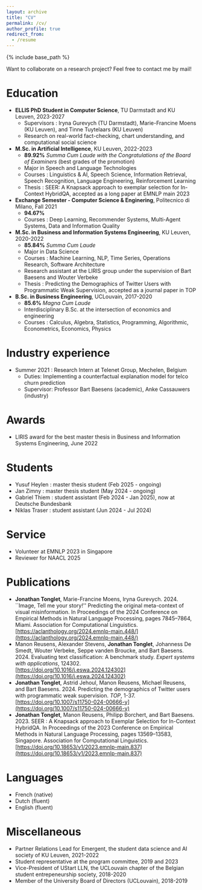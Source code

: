 ```yaml
---
layout: archive
title: "CV"
permalink: /cv/
author_profile: true
redirect_from:
  - /resume
---
```


{% include base_path %}

Want to collaborate on a research project? Feel free to contact me by mail! 

Education
======
* **ELLIS PhD Student in Computer Science**, TU Darmstadt and KU Leuven, 2023-2027
  * Supervisors : Iryna Gurevych (TU Darmstadt), Marie-Francine Moens (KU Leuven), and Tinne Tuytelaars (KU Leuven)
  * Research on real-world fact-checking, chart understanding, and computational social science
* **M.Sc. in Artificial Intelligence**, KU Leuven, 2022-2023
  * **89.92%** *Summa Cum Laude with the Congratulations of the Board of Examiners* (best grades of the promotion)
  * Major in Speech and Language Technologies
  * Courses : Linguistics & AI, Speech Science, Information Retrieval, Speech Recognition, Language Engineering, Reinforcement Learning 
  * Thesis : SEER: A Knapsack approach to exemplar selection for In-Context HybridQA, accepted as a long paper at EMNLP main 2023
* **Exchange Semester - Computer Science & Enginering**, Politecnico di Milano, Fall 2021
  * **94.67%**
  * Courses : Deep Learning, Recommender Systems, Multi-Agent Systems, Data and Information Quality
* **M.Sc. in Business and Information Systems Engineering**, KU Leuven, 2020-2022
  * **85.84%** *Summa Cum Laude*
  * Major in Data Science
  * Courses : Machine Learning, NLP, Time Series, Operations Research, Software Architecture
  * Research assistant at the LIRIS group under the supervision of Bart Baesens and Wouter Verbeke
  * Thesis : Predicting the Demographics of Twitter Users with Programmatic Weak Supervision, accepted as a journal paper in TOP
* **B.Sc. in Business Engineering**, UCLouvain, 2017-2020
  *  **85.6%** *Magna Cum Laude* 
  * Interdisciplinary B.Sc. at the intersection of economics and engineering
  * Courses : Calculus, Algebra, Statistics, Programming, Algorithmic, Econometrics, Economics, Physics



Industry experience
======
* Summer 2021 : Research Intern at Telenet Group, Mechelen, Belgium
  * Duties: Implementing a counterfactual explanation model for telco churn prediction
  * Supervisor: Professor Bart Baesens (academic), Anke Cassauwers (industry)

Awards
======
* LIRIS award for the best master thesis in Business and Information Systems Engineering, June 2022

Students
======
* Yusuf Heylen : master thesis student (Feb 2025 - ongoing)
* Jan Zimny : master thesis student (May 2024 - ongoing)
* Gabriel Thiem : student assistant (Feb 2024 - Jan 2025), now at Deutsche Bundesbank
* Niklas Traser : student assistant (Jun 2024 - Jul 2024)

Service
======
* Volunteer at EMNLP 2023 in Singapore
* Reviewer for NAACL 2025

Publications
======

* **Jonathan Tonglet**, Marie-Francine Moens, Iryna Gurevych. 2024. ``Image, Tell me your story!'' Predicting the original meta-context of visual misinformation. In Proceedings of the 2024 Conference on Empirical Methods in Natural Language Processing, pages 7845–7864, Miami. Association for Computational Linguistics.
[https://aclanthology.org/2024.emnlp-main.448/](https://aclanthology.org/2024.emnlp-main.448/)
* Manon Reusens, Alexander Stevens, **Jonathan Tonglet**, Johanness De Smedt, Wouter Verbeke, Seppe vanden Broucke,  and Bart Baesens. 2024. Evaluating text classification: A benchmark study. _Expert systems with applications_, 124302.   
[https://doi.org/10.1016/j.eswa.2024.124302](https://doi.org/10.1016/j.eswa.2024.124302)
* **Jonathan Tonglet**, Astrid Jehoul, Manon Reusens, Michael Reusens, and Bart Baesens. 2024. Predicting the demographics of Twitter users with programmatic weak supervision. _TOP_, 1-37.   
[https://doi.org/10.1007/s11750-024-00666-y](https://doi.org/10.1007/s11750-024-00666-y)
* **Jonathan Tonglet**, Manon Reusens, Philipp Borchert, and Bart Baesens. 2023. SEER : A Knapsack approach to Exemplar Selection for In-Context HybridQA. In Proceedings of the 2023 Conference on Empirical Methods in Natural Language Processing, pages 13569–13583, Singapore. Association for Computational Linguistics.
[https://doi.org/10.18653/v1/2023.emnlp-main.837](https://doi.org/10.18653/v1/2023.emnlp-main.837)



Languages
======
  * French (native)
  * Dutch (fluent)
  * English (fluent)

Miscellaneous
======
* Partner Relations Lead for Emergent, the student data science and AI society of KU Leuven, 2021-2022
* Student representative at the program committee, 2019 and 2023
* Vice-President of UStart LLN, the UCLouvain chapter of the Belgian student entrepeneurship society, 2018-2020
* Member of the University Board of Directors (UCLouvain), 2018-2019
